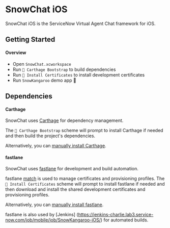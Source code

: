 # SnowChat iOS

SnowChat iOS is the ServiceNow Virtual Agent Chat framework for iOS.

## Getting Started

#### Overview
- Open `SnowChat.xcworkspace`
- Run `🎯 Carthage Bootstrap` to build dependencies
- Run `🎯 Install Certificates` to install development certificates
- Run `SnowKangaroo` demo app 🎉

## Dependencies

#### Carthage
SnowChat uses [Carthage](https://github.com/Carthage/Carthage) for dependency management. 

The `🎯 Carthage Bootstrap` scheme will prompt to install Carthage if needed and then build the project's dependencies. 

Alternatively, you can [manually install Carthage](https://github.com/Carthage/Carthage/#installing-carthage).

#### fastlane
SnowChat uses [fastlane](https://fastlane.tools) for development and build automation.

fastlane [match](https://docs.fastlane.tools/actions/match) is used to manage certificates and provisioning profiles. The `🎯 Install Certificates` scheme will prompt to install fastlane if needed and then download and install the shared development certificates and provisioning profiles.

Alternatively, you can [manually install fastlane](https://docs.fastlane.tools/getting-started/ios/setup/#choose-your-installation-method).

fastlane is also used by [Jenkins] (https://jenkins-charlie.lab3.service-now.com/job/mobile/job/SnowKangaroo-iOS/) for automated builds.
